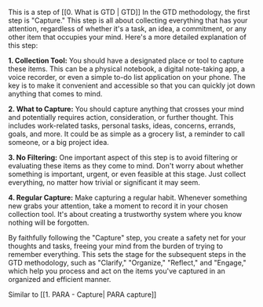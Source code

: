 This is a step of [[0. What is GTD | GTD]]
In the GTD methodology, the first step is "Capture." This step is all about collecting everything that has your attention, regardless of whether it's a task, an idea, a commitment, or any other item that occupies your mind. Here's a more detailed explanation of this step:

**1. Collection Tool:** You should have a designated place or tool to capture these items. This can be a physical notebook, a digital note-taking app, a voice recorder, or even a simple to-do list application on your phone. The key is to make it convenient and accessible so that you can quickly jot down anything that comes to mind.

**2. What to Capture:** You should capture anything that crosses your mind and potentially requires action, consideration, or further thought. This includes work-related tasks, personal tasks, ideas, concerns, errands, goals, and more. It could be as simple as a grocery list, a reminder to call someone, or a big project idea.

**3. No Filtering:** One important aspect of this step is to avoid filtering or evaluating these items as they come to mind. Don't worry about whether something is important, urgent, or even feasible at this stage. Just collect everything, no matter how trivial or significant it may seem.

**4. Regular Capture:** Make capturing a regular habit. Whenever something new grabs your attention, take a moment to record it in your chosen collection tool. It's about creating a trustworthy system where you know nothing will be forgotten.

By faithfully following the "Capture" step, you create a safety net for your thoughts and tasks, freeing your mind from the burden of trying to remember everything. This sets the stage for the subsequent steps in the GTD methodology, such as "Clarify," "Organize," "Reflect," and "Engage," which help you process and act on the items you've captured in an organized and efficient manner.

Similar to [[1. PARA - Capture| PARA capture]]

